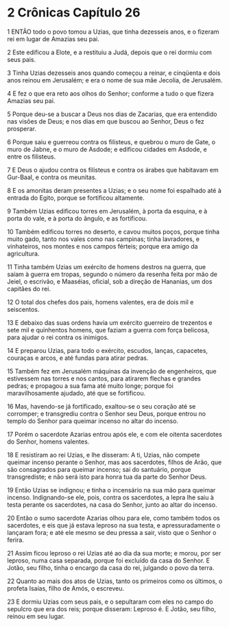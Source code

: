 # 2 Crônicas Capítulo 26

1	ENTÃO todo o povo tomou a Uzias, que tinha dezesseis anos, e o fizeram rei em lugar de Amazias seu pai.

2	Este edificou a Elote, e a restituiu a Judá, depois que o rei dormiu com seus pais.

3	Tinha Uzias dezesseis anos quando começou a reinar, e cinqüenta e dois anos reinou em Jerusalém; e era o nome de sua mãe Jecolia, de Jerusalém.

4	E fez o que era reto aos olhos do Senhor; conforme a tudo o que fizera Amazias seu pai.

5	Porque deu-se a buscar a Deus nos dias de Zacarias, que era entendido nas visões de Deus; e nos dias em que buscou ao Senhor, Deus o fez prosperar.

6	Porque saiu e guerreou contra os filisteus, e quebrou o muro de Gate, o muro de Jabne, e o muro de Asdode; e edificou cidades em Asdode, e entre os filisteus.

7	E Deus o ajudou contra os filisteus e contra os árabes que habitavam em Gur-Baal, e contra os meunitas.

8	E os amonitas deram presentes a Uzias; e o seu nome foi espalhado até à entrada do Egito, porque se fortificou altamente.

9	Também Uzias edificou torres em Jerusalém, à porta da esquina, e à porta do vale, e à porta do ângulo, e as fortificou.

10	Também edificou torres no deserto, e cavou muitos poços, porque tinha muito gado, tanto nos vales como nas campinas; tinha lavradores, e vinhateiros, nos montes e nos campos férteis; porque era amigo da agricultura.

11	Tinha também Uzias um exército de homens destros na guerra, que saíam à guerra em tropas, segundo o número da resenha feita por mão de Jeiel, o escrivão, e Maaséias, oficial, sob a direção de Hananias, um dos capitães do rei.

12	O total dos chefes dos pais, homens valentes, era de dois mil e seiscentos.

13	E debaixo das suas ordens havia um exército guerreiro de trezentos e sete mil e quinhentos homens, que faziam a guerra com força belicosa, para ajudar o rei contra os inimigos.

14	E preparou Uzias, para todo o exército, escudos, lanças, capacetes, couraças e arcos, e até fundas para atirar pedras.

15	Também fez em Jerusalém máquinas da invenção de engenheiros, que estivessem nas torres e nos cantos, para atirarem flechas e grandes pedras; e propagou a sua fama até muito longe; porque foi maravilhosamente ajudado, até que se fortificou.

16	Mas, havendo-se já fortificado, exaltou-se o seu coração até se corromper; e transgrediu contra o Senhor seu Deus, porque entrou no templo do Senhor para queimar incenso no altar do incenso.

17	Porém o sacerdote Azarias entrou após ele, e com ele oitenta sacerdotes do Senhor, homens valentes.

18	E resistiram ao rei Uzias, e lhe disseram: A ti, Uzias, não compete queimar incenso perante o Senhor, mas aos sacerdotes, filhos de Arão, que são consagrados para queimar incenso; sai do santuário, porque transgrediste; e não será isto para honra tua da parte do Senhor Deus.

19	Então Uzias se indignou; e tinha o incensário na sua mão para queimar incenso. Indignando-se ele, pois, contra os sacerdotes, a lepra lhe saiu à testa perante os sacerdotes, na casa do Senhor, junto ao altar do incenso.

20	Então o sumo sacerdote Azarias olhou para ele, como também todos os sacerdotes, e eis que já estava leproso na sua testa, e apressuradamente o lançaram fora; e até ele mesmo se deu pressa a sair, visto que o Senhor o ferira.

21	Assim ficou leproso o rei Uzias até ao dia da sua morte; e morou, por ser leproso, numa casa separada, porque foi excluído da casa do Senhor. E Jotão, seu filho, tinha o encargo da casa do rei, julgando o povo da terra.

22	Quanto ao mais dos atos de Uzias, tanto os primeiros como os últimos, o profeta Isaías, filho de Amós, o escreveu.

23	E dormiu Uzias com seus pais, e o sepultaram com eles no campo do sepulcro que era dos reis; porque disseram: Leproso é. E Jotão, seu filho, reinou em seu lugar.

